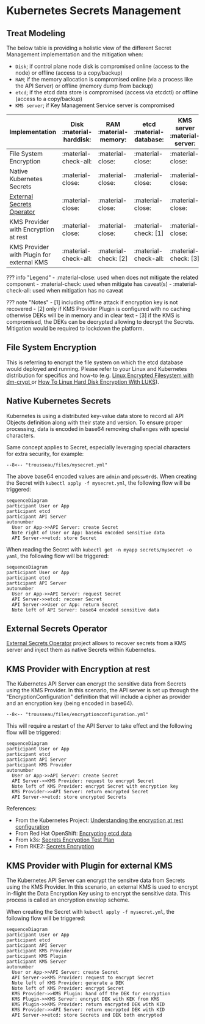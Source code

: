 # Kubernetes Secrets Management

## Treat Modeling 

The below table is providing a holistic view of the different Secret Management implementation and the mitigation when:

- ```Disk```; if control plane node disk is compromised online (access to the node) or offline (access to a copy/backup)
- ```RAM```; if the memory allocation is compromised online (via a process like the API Server) or offline (memory dump from backup)
- ```etcd```; if the etcd data store is compromised (access via etcdctl) or offline (access to a copy/backup)
- ```KMS server```; if Key Management Service server is compromised 
                                          
| Implementation | Disk :material-harddisk: | RAM :material-memory: | etcd :material-database: | KMS server :material-server: |
|--------------------------------------------|------|-----|------|------------| 
| File System Encryption                     | :material-check-all: | :material-close: | :material-close: | :material-close: |
| Native Kubernetes Secrets                  | :material-close: | :material-close: | :material-close: | :material-close: |
| [External Secrets Operator](https://external-secrets.io/) | :material-close: | :material-close: | :material-close: | :material-close: |
| KMS Provider with Encryption at rest       | :material-close: | :material-close: | :material-check: [1] | :material-close: |
| KMS Provider with Plugin for external KMS  | :material-check-all: | :material-check: [2] | :material-check-all: | :material-check: [3] |

??? info "Legend"
    - :material-close: used when does not mitigate the related component
    - :material-check: used when mitigate has caveat(s)
    - :material-check-all: used when mitigation has no caveat

??? note "Notes"
    - [1] including offline attack if encryption key is not recovered 
    - [2] only if KMS Provider Plugin is configured with no caching otherwise DEKs will be in memory and in clear text
    - [3] if the KMS is compromised, the DEKs can be decrypted allowing to decrypt the Secrets. Mitigation would be required to lockdown the platform.


## File System Encryption

This is referring to encrypt the file system on which the etcd database would deployed and running. Please refer to your Linux and Kubernetes distribution for specifics and how-to (e.g. [Linux Encrypted Filesystem with dm-crypt
](https://wiki.centos.org/HowTos/EncryptedFilesystem) or [How To Linux Hard Disk Encryption With LUKS](https://www.cyberciti.biz/security/howto-linux-hard-disk-encryption-with-luks-cryptsetup-command/)).

## Native Kubernetes Secrets

Kubernetes is using a distributed key-value data store to record all API Objects definition along with their state and version. To ensure proper processing, data is encoded in base64 removing challenges with special characters.  

Same concept applies to Secret, especially leveraging special characters for extra security, for example:

``` title="mysecret.yml"
--8<-- "trousseau/files/mysecret.yml"
```

The above base64 encoded values are ```admin``` and ```p@ssw0rd$```. When creating the Secret with ```kubectl apply -f mysecret.yml```, the following flow will be triggered: 

```mermaid
sequenceDiagram
participant User or App
participant etcd
participant API Server
autonumber
  User or App->>API Server: create Secret
  Note right of User or App: base64 encoded sensitive data
  API Server->>etcd: store Secret
```

When reading the Secret with ```kubectl get -n myapp secrets/mysecret -o yaml```, the following flow will be triggered:  

```mermaid
sequenceDiagram
participant User or App
participant etcd
participant API Server
autonumber
  User or App->>API Server: request Secret
  API Server->>etcd: recover Secret
  API Server->>User or App: return Secret
  Note left of API Server: base64 encoded sensitive data
```

## External Secrets Operator

[External Secrets Operator](https://external-secrets.io/) project allows to recover secrets from a KMS server and inject them as native Secrets within Kubernetes.

## KMS Provider with Encryption at rest

The Kubernetes API Server can encrypt the sensitive data from Secrets using the KMS Provider. In this scenario, the API server is set up through the "EncryptionConfiguration" definition that will include a cipher as provider and an encryption key (being encoded in base64). 

``` title="encryptionconfiguration.yml"
--8<-- "trousseau/files/encryptionconfiguration.yml"
```

This will require a restart of the API Server to take effect and the following flow will be triggered:

```mermaid
sequenceDiagram
participant User or App
participant etcd
participant API Server
participant KMS Provider
autonumber
  User or App->>API Server: create Secret
  API Server->>KMS Provider: request to encrypt Secret
  Note left of KMS Provider: encrypt Secret with encryption key
  KMS Provider->>API Server: return encrypted Secret
  API Server->>etcd: store encrypted Secrets 
```


References:

- From the Kubernetes Project: [Understanding the encryption at rest configuration](https://kubernetes.io/docs/tasks/administer-cluster/encrypt-data/#understanding-the-encryption-at-rest-configuration)
- From Red Hat OpenShift: [Encrypting etcd data](https://docs.openshift.com/container-platform/4.11/security/encrypting-etcd.html)
- From k3s: [Secrets Encryption Test Plan](https://github.com/k3s-io/k3s/wiki/Secrets-Encryption-Test-Plan)
- From RKE2: [Secrets Encryption](https://docs.rke2.io/security/secrets_encryption/) 

## KMS Provider with Plugin for external KMS

The Kubernetes API Server can encrypt the sensitve data from Secrets using the KMS Provider. In this scenario, an external KMS is used to encrypt in-flight the Data Encryption Key using to encrypt the sensitive data. This process is called an encryption envelop scheme.   

When creating the Secret with ```kubectl apply -f mysecret.yml```, the following flow will be triggered: 

```mermaid
sequenceDiagram
participant User or App
participant etcd
participant API Server
participant KMS Provider
participant KMS Plugin
participant KMS Server
autonumber
  User or App->>API Server: create Secret
  API Server->>KMS Provider: request to encrypt Secret
  Note left of KMS Provider: generate a DEK
  Note left of KMS Provider: encrypt Secret
  KMS Provider->>KMS Plugin: hand off the DEK for encryption
  KMS Plugin->>KMS Server: encrypt DEK with KEK from KMS
  KMS Plugin->>KMS Provider: return encrypted DEK with KID
  KMS Provider->>API Server: return encrypted DEK with KID
  API Server->>etcd: store Secrets and DEK both encrypted
```
